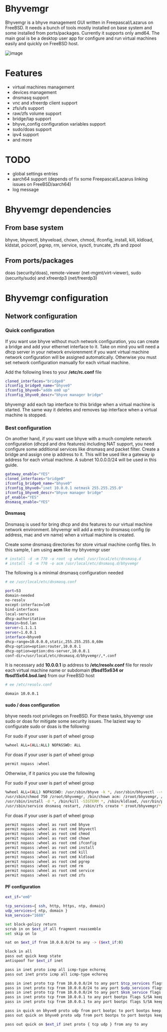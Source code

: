 # Bhyvemgr
Bhyvemgr is a bhyve management GUI written in Freepascal/Lazarus on FreeBSD. It needs a bunch of tools mostly installed on base system and some installed from ports/packages. Currently it supports only amd64. The main goal is be a desktop user app for configure and run virtual machines easily and quickly on FreeBSD host.

![image](https://github.com/user-attachments/assets/6e084335-2a11-451e-9848-d4bb9775ad19)

# Features
- virtual machines management
- devices management
- dnsmasq support
- vnc and xfreerdp client support
- zfs/ufs support
- raw/zfs volume support
- bridge/tap support
- bhyve_config configuration variables support
- sudo/doas support
- ipv4 support
- and more

# TODO
- global settings entries
- aarch64 support (depends of fix some Freepascal/Lazarus linking issues on FreeBSD/aarch64)
- log message

# Bhyvemgr dependencies
## From base system
bhyve, bhyvectl, bhyveload, chown, chmod, ifconfig, install, kill, kldload, kldstat, pciconf, pgrep, rm, service, sysctl, truncate, zfs and zpool
## From ports/packages
doas (security/doas), remote-viewer (net-mgmt/virt-viewer), sudo (security/sudo) and xfreerdp3 (net/freerdp3)

# Bhyvemgr configuration
## Network configuration

### Quick configuration
If you want use bhyve without much network configuration, you can create a bridge and add your ethernet interface to it. Take on mind you will need a dhcp server in your network enviorenment if you want virtual machine network configuration will be assigned automatically. Otherwise you must set network configuration manually for each virtual machine.

Add the following lines to your **/etc/rc.conf** file

```sh
cloned_interfaces="bridge0"
ifconfig_bridge0_name="bhyve0"
ifconfig_bhyve0="addm em0 up"
ifconfig_bhyve0_descr="bhyve manager bridge"
```
bhyvemgr add each tap interface to this bridge when a virtual machine is started. The same way it deletes and removes tap interface when a virtual machine is stopped.

### Best configuration
On another hand, if you want use bhyve with a much complete network configuration (dhcpd and dns features) including NAT support, you need configure some additional services like dnsmasq and packet filter. Create a bridge and assign one ip address to it. This will be used like a gateway ip address for each virtual machine. A subnet 10.0.0.0/24 will be used in this guide.

```sh
gateway_enable="YES"
cloned_interfaces="bridge0"
ifconfig_bridge0_name="bhyve0"
ifconfig_bhyve0="inet 10.0.0.1 netmask 255.255.255.0"
ifconfig_bhyve0_descr="bhyve manager bridge"
pf_enable="YES"
dnsmasq_enable="YES"
```
#### Dnsmasq

Dnsmasq is used for bring dhcp and dns features to our virtual machine network environment. bhyvemgr will add a entry to dnsmasq config (ip address, mac and vm name) when a virtual machine is created.

Create some dnsmasq directories for store virtual machine config files. In this sample, I am using **acm** like my bhyvemgr user

```sh
# install -d -m 770 -o root -g wheel /usr/local/etc/dnsmasq.d
# install -d -m 770 -o acm /usr/local/etc/dnsmasq.d/bhyvemgr
```
The following is a minimal dnsmasq configuration needed

```sh
# ee /usr/local/etc/dnsmasq.conf
```
```sh
port=53
domain-needed
no-resolv
except-interface=lo0
bind-interfaces
local-service
dhcp-authoritative
domain=bsd.lan
server=1.1.1.1
server=1.0.0.1
interface=bhyve0
dhcp-range=10.0.0.0,static,255.255.255.0,60m
dhcp-option=option:router,10.0.0.1
dhcp-option=option:dns-server,10.0.0.1
conf-dir=/usr/local/etc/dnsmasq.d/bhyvemgr/,*.conf
```
It is necessary add **10.0.0.1** ip address to **/etc/resolv.conf** file for resolv each virtual machine name or subdomain **(fbsd15x634 or fbsd15x64.bsd.lan)** from our FreeBSD host

```sh
# ee /etc/resolv.conf
```
```sh
domain 10.0.0.1
```
#### sudo / doas configuration

bhyve needs root privileges on FreeBSD. For these tasks, bhyvemgr use sudo or doas for mitigate some security issues. The laziest way to configurate sudo or doas is the following:

For sudo if your user is part of wheel group
```sh
%wheel ALL=(ALL:ALL) NOPASSWD: ALL
```
For doas if your user is part of wheel group
```sh
permit nopass :wheel
```
Otherwise, if it panics you use the following

For sudo if your user is part of wheel group
```sh
%wheel ALL=(ALL) NOPASSWD: /usr/sbin/bhyve -k *, /usr/sbin/bhyvectl --vm=* destroy,
/usr/sbin/chmod 750 /zroot/bhyvemgr, /bin/chown acm: /zroot/bhyvemgr, /sbin/ifconfig bhyve0 addm *,
/usr/sbin/install -d *, /bin/kill -SIGTERM *, /sbin/kldload, /usr/bin/pgrep, /bin/rm -R /zroot/bhyvemgr/*,
/usr/sbin/service dnsmasq restart, /sbin/zfs create * zroot/bhyvemgr/*, /sbin/zfs destroy * zroot/bhyvemgr/*
```
For doas if your user is part of wheel group
```sh
permit nopass :wheel as root cmd bhyve
permit nopass :wheel as root cmd bhyvectl
permit nopass :wheel as root cmd chmod
permit nopass :wheel as root cmd chown
permit nopass :wheel as root cmd ifconfig
permit nopass :wheel as root cmd install
permit nopass :wheel as root cmd kill
permit nopass :wheel as root cmd kldload
permit nopass :wheel as root cmd pgrep
permit nopass :wheel as root cmd rm
permit nopass :wheel as root cmd service
permit nopass :wheel as root cmd zfs
```
#### PF configuration

```sh
ext_if="em0"

tcp_services={ ssh, http, https, ntp, domain}
udp_services={ ntp, domain }
ksm_service="1688"

set block-policy return
scrub in on $ext_if all fragment reassemble
set skip on lo

nat on $ext_if from 10.0.0.0/24 to any -> ($ext_if:0)

block in all
pass out quick keep state
antispoof for $ext_if inet

pass in inet proto icmp all icmp-type echoreq
pass out inet proto icmp all icmp-type echoreq

pass in inet proto tcp from 10.0.0.0/24 to any port $tcp_services flags S/SA keep state
pass in inet proto tcp from 10.0.0.0/24 to any port $udp_services flags S/SA keep state
pass in inet proto tcp from 10.0.0.0/24 to any port $ksm_service flags S/SA keep state
pass in inet proto tcp from 10.0.0.1 to any port bootps flags S/SA keep state
pass in inet proto tcp from 10.0.0.1 to any port bootpc flags S/SA keep state

pass in quick on bhyve0 proto udp from port bootpc to port bootps keep state
pass out quick on bhyve0 proto udp from port bootps to port bootps keep state

pass out quick on $ext_if inet proto { tcp udp } from any to any
```
